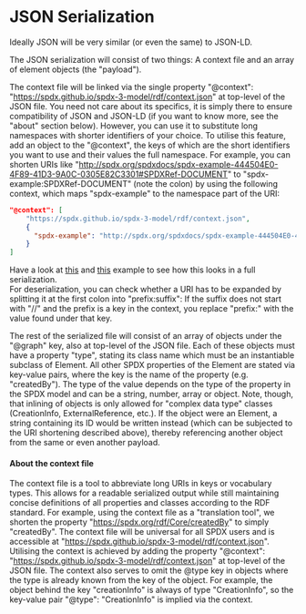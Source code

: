 # JSON Serialization

Ideally JSON will be very similar (or even the same) to JSON-LD.

The JSON serialization will consist of two things: A context file and an array of element objects (the "payload").

The context file will be linked via the single property "@context": "https://spdx.github.io/spdx-3-model/rdf/context.json" at top-level of the JSON file.
You need not care about its specifics, it is simply there to ensure compatibility of JSON and JSON-LD (if you want to know more, see the "about" section below).
However, you can use it to substitute long namespaces with shorter identifiers of your choice. 
To utilise this feature, add an object to the "@context", the keys of which are the short identifiers you want to use and their values the full namespace.
For example, you can shorten URIs like "http://spdx.org/spdxdocs/spdx-example-444504E0-4F89-41D3-9A0C-0305E82C3301#SPDXRef-DOCUMENT" to "spdx-example:SPDXRef-DOCUMENT"
(note the colon) by using the following context, which maps "spdx-example" to the namespace part of the URI:
```json
"@context": [
    "https://spdx.github.io/spdx-3-model/rdf/context.json",
    {
      "spdx-example": "http://spdx.org/spdxdocs/spdx-example-444504E0-4F89-41D3-9A0C-0305E82C3301#"
    }
]
```
Have a look at [this](json%2Fexamples%2Fconverted_from_spdx_2.json) and [this](json%2Fexamples%2Fspdx_document4.json) example to see how this looks in a full serialization.  
For deserialization, you can check whether a URI has to be expanded by splitting it at the first colon into "prefix:suffix": 
If the suffix does not start with "//" and the prefix is a key in the context, you replace "prefix:" with the value found under that key.

The rest of the serialized file will consist of an array of objects under the "@graph" key, also at top-level of the JSON file.
Each of these objects must have a property "type", stating its class name which must be an instantiable subclass of Element.
All other SPDX properties of the Element are stated via key-value pairs, where the key is the name of the property (e.g. "createdBy").
The type of the value depends on the type of the property in the SPDX model and can be a string, number, array or object.
Note, though, that inlining of objects is only allowed for "complex data type" classes (CreationInfo, ExternalReference, etc.).
If the object were an Element, a string containing its ID would be written instead (which can be subjected to the URI shortening described above), thereby referencing another object from the same or even another payload.


#### About the context file
The context file is a tool to abbreviate long URIs in keys or vocabulary types.
This allows for a readable serialized output while still maintaining concise definitions of all properties and classes according to the RDF standard.
For example, using the context file as a "translation tool", we shorten the property "https://spdx.org/rdf/Core/createdBy" to simply "createdBy".
The context file will be universal for all SPDX users and is accessible at "https://spdx.github.io/spdx-3-model/rdf/context.json".
Utilising the context is achieved by adding the property "@context": "https://spdx.github.io/spdx-3-model/rdf/context.json" at top-level of the JSON file.
The context also serves to omit the @type key in objects where the type is already known from the key of the object.
For example, the object behind the key "creationInfo" is always of type "CreationInfo", so the key-value pair "@type": "CreationInfo" is implied via the context.
